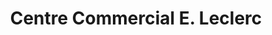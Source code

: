 ---
title: "Centre Commercial E. Leclerc"
url: /saint-aunes/centre-commercial-e-leclerc/
shop: supermarché
---